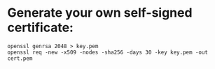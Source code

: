 # Generate your own self-signed certificate:
```
openssl genrsa 2048 > key.pem
openssl req -new -x509 -nodes -sha256 -days 30 -key key.pem -out cert.pem
```